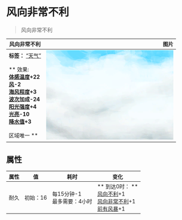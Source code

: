 # 风向非常不利  
> 风向非常不利  
  
  风向非常不利  |   图片   
 ----  |  ----:   
 **标签：**	[“天气”](tag_Weather.md)<br><br>** 效果: **<br>[体感温度](TemperaturePerceived.md)+22<br>[风](Wind.md)-2<br>[海风程度](SeaAgitation.md)+3<br>[波次](WaveCounter.md)加成-24<br>[阳光强度](SunStrength.md)+4<br>[光亮](Light.md)-10<br>[降水值](RainValue.md)+3<br><br>** 区域唯一 **  |  ![](Sprite/WeatherCloudy_0.png)   
  
## 属性   
属性  |  值  |  耗时  |  变化  
----  |  ----  |  ----  |  ----  
耐久  |  初始：16  |  每15分钟-1<br>最多需要：4小时  |  ** 到达0时： **<br>[风向不利](OpenSea_UnFavourable.md)+1 <br>[风向非常不利](OpenSea_VeryUnFavourable.md)+1 <br>[前有风暴](OpenSea_StormFront.md)+1   
